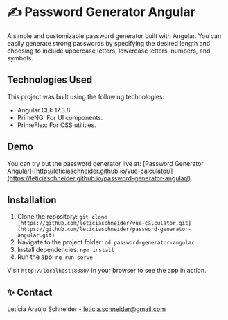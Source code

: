 # ✍️ Password Generator Angular

A simple and customizable password generator built with Angular. You can easily generate strong passwords by specifying the desired length and choosing to include uppercase letters, lowercase letters, numbers, and symbols.


## Technologies Used

This project was built using the following technologies:

- Angular CLI: 17.3.8
- PrimeNG: For UI components.
- PrimeFlex: For CSS utilities.

## Demo

You can try out the password generator live at: [Password Generator Angular]([http://leticiaschneider.github.io/vue-calculator/](https://leticiaschneider.github.io/password-generator-angular/).

## Installation

1. Clone the repository: `git clone [https://github.com/leticiaschneider/vue-calculator.git](https://github.com/leticiaschneider/password-generator-angular.git)`
2. Navigate to the project folder: `cd password-generator-angular`
3. Install dependencies: `npm install`
4. Run the app: `ng run serve`

Visit `http://localhost:8080/` in your browser to see the app in action.

## ✨ Contact

Letícia Araújo Schneider - leticia.schneider@gmail.com
